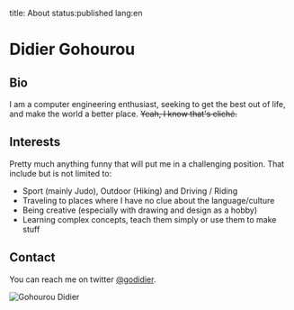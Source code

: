title: About
status:published
lang:en


# Didier Gohourou

## Bio

I am a computer engineering enthusiast, seeking to get the best out of life, and 
make the world a better place. <del>Yeah, I know that's clich&eacute;.</del>


## Interests

Pretty much anything funny that will put me in a challenging position. That include
but is not limited to: 

* Sport (mainly Judo), Outdoor (Hiking) and Driving / Riding
* Traveling to places where I have no clue about the language/culture
* Being creative (especially with drawing and design as a hobby)
* Learning complex concepts, teach them simply or use them to make stuff

## Contact 

You can reach me on twitter [@godidier](https://www.twitter.com/godidier). 

![Gohourou Didier]({static}/images/2019-02/godidier.jpg)

